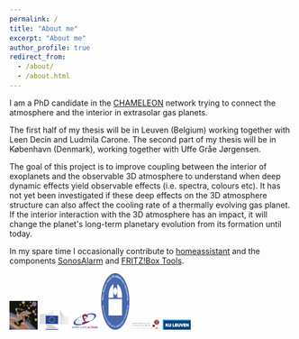 ```yaml
---
permalink: /
title: "About me"
excerpt: "About me"
author_profile: true
redirect_from:
  - /about/
  - /about.html
---
```


I am a PhD candidate in the [CHAMELEON](https://chameleon.wp.st-andrews.ac.uk "CHAMELEON") network trying to connect the atmosphere and the interior in extrasolar gas planets.

The first half of my thesis will be in Leuven (Belgium) working together with Leen Decin and Ludmila Carone. The second part of my thesis will be in København (Denmark), working together with Uffe Gråe Jørgensen.

The goal of this project is to improve coupling between the interior of exoplanets and the observable 3D atmosphere to understand when deep dynamic effects yield observable effects  (i.e. spectra, colours etc). It has not yet been investigated if these deep effects on the 3D atmosphere structure can also affect the cooling rate of a thermally evolving gas planet. If the interior interaction with the 3D atmosphere has an impact, it will change the planet's long-term planetary evolution from its formation until today.

In my spare time I occasionally contribute to [homeassistant](https://www.home-assistant.io "homeassistant") and the components [SonosAlarm](https://github.com/AaronDavidSchneider/SonosAlarm "SonosAlarm") and [FRITZ!Box Tools](https://github.com/mammuth/ha-fritzbox-tools "FRITZ!Box Tools").

<a href="https://chameleon.wp.st-andrews.ac.uk"><img src="images/Chameleon.jpg" alt="CHAMELEON" width="10%"/></a>
<a href="https://ec.europa.eu/"><img src="images/EU.jpg" alt="EU" width="10%"/></a>
<a href="https://ec.europa.eu/research/mariecurieactions/msca-actions_en"><img src="images/MSCA.png" alt="MSCA" width="10%"/></a>
<a href="https://www.mpia.de"><img src="images/MPIA.jpg" alt="MPIA" width="10%" height="100"/></a>
<a href="https://www.ku.dk"><img src="images/UCPH.jpg" alt="UCPH" width="10%"/></a>
<a href="https://www.kuleuven.be/kuleuven/"><img src="images/KULeuven.png" alt="KULeuven" width="10%"/></a>

